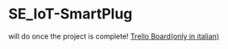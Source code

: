 # SE_IoT-SmartPlug
will do once the project is complete! 
[Trello Board(only in italian)](https://trello.com/b/qibObnG8/iot)
